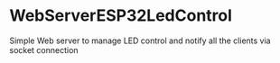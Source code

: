 # WebServerESP32LedControl
Simple Web server to manage LED control and notify all the clients via socket connection
